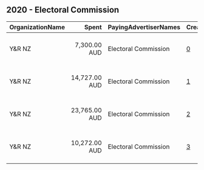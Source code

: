 ## 2020 - Electoral Commission 
|OrganizationName|Spent|PayingAdvertiserNames|CreativeUrls|Impressions|Genders|AgeBrackets|CountryCodes|BillingAddresses|CandidateBallotInformation|
|:---|---:|:---|:---|---:|:---|:---|:---|:---|:---|
|Y&R NZ|7,300.00 AUD|Electoral Commission|[0](https://www.snap.com/political-ads/asset/2f44f8fe6485e6e78dff8d00c400e175da85d39b9791b24a158744c4e22a1968?mediaType=jpg)|717,568||18+|new zealand|"Shed 4, City Works Depot, 90 Wellesley St West, Auckland NZ,Auckland,1010,NZ"||
|Y&R NZ|14,727.00 AUD|Electoral Commission|[1](https://www.snap.com/political-ads/asset/bc4d5857ef57e3e94c851ba6851dbe623324f8542c6f39cee4adafa73626bbf7?mediaType=mp4)|2,398,115||18-34|new zealand|"Shed 4, City Works Depot, 90 Wellesley St West, Auckland NZ,Auckland,1010,NZ"||
|Y&R NZ|23,765.00 AUD|Electoral Commission|[2](https://www.snap.com/political-ads/asset/f1269ea3c93bc3dd03860605aa7a617f893890df7ca1eddeb069f4102ba05612?mediaType=mp4)|2,757,993||18-34|new zealand|"Shed 4, City Works Depot, 90 Wellesley St West, Auckland NZ,Auckland,1010,NZ"||
|Y&R NZ|10,272.00 AUD|Electoral Commission|[3](https://www.snap.com/political-ads/asset/6a5a53ea6295dfbb2925aa95505b3b231821508b8eb10bbb1a8e70dbddfa010d?mediaType=mp4)|1,765,892||18-34|new zealand|"Shed 4, City Works Depot, 90 Wellesley St West, Auckland NZ,Auckland,1010,NZ"||
